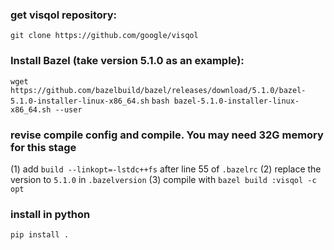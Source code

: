 ### get visqol repository:
`git clone https://github.com/google/visqol`

### Install Bazel (take version 5.1.0 as an example):
`wget https://github.com/bazelbuild/bazel/releases/download/5.1.0/bazel-5.1.0-installer-linux-x86_64.sh` 
`bash bazel-5.1.0-installer-linux-x86_64.sh --user`

### revise compile config and compile. You may need 32G memory for this stage
(1) add `build --linkopt=-lstdc++fs` after line 55 of `.bazelrc`
(2) replace the version to `5.1.0` in `.bazelversion`
(3) compile with `bazel build :visqol -c opt`

### install in python 
`pip install .`
